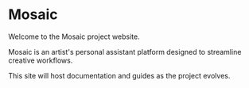 # Mosaic

Welcome to the Mosaic project website.

Mosaic is an artist's personal assistant platform designed to streamline creative workflows.

This site will host documentation and guides as the project evolves.
